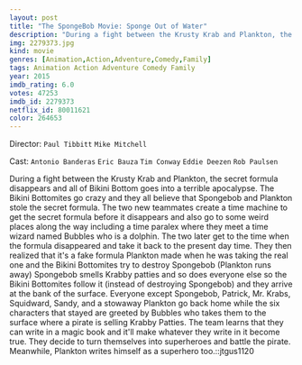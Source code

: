 ```yaml
---
layout: post
title: "The SpongeBob Movie: Sponge Out of Water"
description: "During a fight between the Krusty Krab and Plankton, the secret formula disappears and all of Bikini Bottom goes into a terrible apocalypse. The Bikini Bottomites go crazy and they all believe that Spongebob and Plankton stole the secret formula. The two new teammates create a time machine to get the secret formula before it disappears and also go to some weird places along the way including a time paralex where they meet a time wizard named Bubbles who is a dolphin. The two later get to the time when the f.."
img: 2279373.jpg
kind: movie
genres: [Animation,Action,Adventure,Comedy,Family]
tags: Animation Action Adventure Comedy Family 
year: 2015
imdb_rating: 6.0
votes: 47253
imdb_id: 2279373
netflix_id: 80011621
color: 264653
---
```

Director: `Paul Tibbitt` `Mike Mitchell`  

Cast: `Antonio Banderas` `Eric Bauza` `Tim Conway` `Eddie Deezen` `Rob Paulsen` 

During a fight between the Krusty Krab and Plankton, the secret formula disappears and all of Bikini Bottom goes into a terrible apocalypse. The Bikini Bottomites go crazy and they all believe that Spongebob and Plankton stole the secret formula. The two new teammates create a time machine to get the secret formula before it disappears and also go to some weird places along the way including a time paralex where they meet a time wizard named Bubbles who is a dolphin. The two later get to the time when the formula disappeared and take it back to the present day time. They then realized that it's a fake formula Plankton made when he was taking the real one and the Bikini Bottomites try to destroy Spongebob (Plankton runs away) Spongebob smells Krabby patties and so does everyone else so the Bikini Bottomites follow it (instead of destroying Spongebob) and they arrive at the bank of the surface. Everyone except Spongebob, Patrick, Mr. Krabs, Squidward, Sandy, and a stowaway Plankton go back home while the six characters that stayed are greeted by Bubbles who takes them to the surface where a pirate is selling Krabby Patties. The team learns that they can write in a magic book and it'll make whatever they write in it become true. They decide to turn themselves into superheroes and battle the pirate. Meanwhile, Plankton writes himself as a superhero too.::jtgus1120